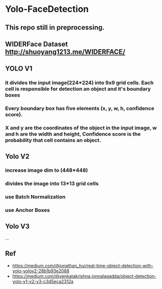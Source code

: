 # Yolo-FaceDetection
## This repo still in preprocessing.
## WIDERFace Dataset http://shuoyang1213.me/WIDERFACE/
## YOLO V1 
### it divides the input image(224*224) into 9x9 grid cells. Each cell is responsible for detection an object and it's boundary boxes
### Every boundary box has five elements (x, y, w, h, confidence score). 
### X and y are the coordinates of the object in the input image, w and h are the width and height, Confidence score is the probability that cell contains an object.

## Yolo V2
### increase image dim to (448*448)
### divides the image into 13*13 grid cells
### use Batch Normalization
### use Anchor Boxes

## Yolo V3
...

## Ref
* https://medium.com/@jonathan_hui/real-time-object-detection-with-yolo-yolov2-28b1b93e2088
* https://medium.com/@venkatakrishna.jonnalagadda/object-detection-yolo-v1-v2-v3-c3d5eca2312a
